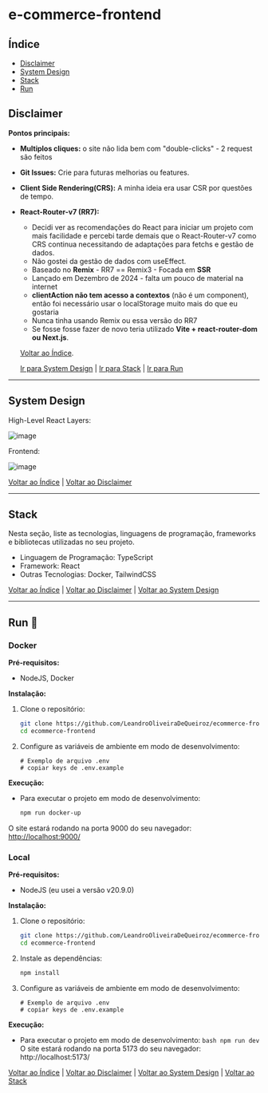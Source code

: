 # e-commerce-frontend

## Índice

- [Disclaimer](#disclaimer)
- [System Design](#system-design)
- [Stack](#stack)
- [Run](#run)

## Disclaimer <a name="disclaimer"></a>

**Pontos principais:**

- **Multiplos cliques:** o site não lida bem com "double-clicks" - 2 request são feitos
- **Git Issues:** Crie para futuras melhorias ou features.
- **Client Side Rendering(CRS):** A minha ideia era usar CSR por questões de tempo.
- **React-Router-v7 (RR7):**

  - Decidi ver as recomendações do React para iniciar um projeto com mais facilidade e percebi tarde demais que o React-Router-v7 como CRS continua necessitando de adaptações para fetchs e gestão de dados.
  - Não gostei da gestão de dados com useEffect.
  - Baseado no **Remix** - RR7 == Remix3 - Focada em **SSR**
  - Lançado em Dezembro de 2024 - falta um pouco de material na internet
  - **clientAction não tem acesso a contextos** (não é um component), então foi necessário usar o localStorage muito mais do que eu gostaria
  - Nunca tinha usando Remix ou essa versão do RR7
  - Se fosse fosse fazer de novo teria utilizado **Vite + react-router-dom ou Next.js**.

  [Voltar ao Índice](#índice).

  [Ir para System Design](#system-design) | [Ir para Stack](#stack) | [Ir para Run](#run)

---

## System Design <a name="system-design"></a>

High-Level React Layers:

![image](https://github.com/user-attachments/assets/f771eb99-0898-48bd-ad9b-023a087dc411)

Frontend:

![image](https://github.com/user-attachments/assets/1e6ab4d0-bb27-4db6-a659-6b5e9eaafc6e)

[Voltar ao Índice](#índice) | [Voltar ao Disclaimer](#disclaimer)

---

## Stack <a name="stack"></a>

Nesta seção, liste as tecnologias, linguagens de programação, frameworks e bibliotecas utilizadas no seu projeto.

- Linguagem de Programação: TypeScript
- Framework: React
- Outras Tecnologias: Docker, TailwindCSS

[Voltar ao Índice](#índice) | [Voltar ao Disclaimer](#disclaimer) | [Voltar ao System Design](#system-design)

---

## Run 🚀 <a name="run"></a>

### Docker

**Pré-requisitos:**

- NodeJS, Docker

**Instalação:**

1.  Clone o repositório:
    ```bash
    git clone https://github.com/LeandroOliveiraDeQueiroz/ecommerce-frontend.git
    cd ecommerce-frontend
    ```
2.  Configure as variáveis de ambiente em modo de desenvolvimento:
    ```
    # Exemplo de arquivo .env
    # copiar keys de .env.example
    ```

**Execução:**

- Para executar o projeto em modo de desenvolvimento:
  ```bash
  npm run docker-up
  ```

O site estará rodando na porta 9000 do seu navegador: [http://localhost:9000/](http://localhost:9000/)

### Local

**Pré-requisitos:**

- NodeJS (eu usei a versão v20.9.0)

**Instalação:**

1.  Clone o repositório:
    ```bash
    git clone https://github.com/LeandroOliveiraDeQueiroz/ecommerce-frontend.git
    cd ecommerce-frontend
    ```
2.  Instale as dependências:

    ```bash
    npm install
    ```

3.  Configure as variáveis de ambiente em modo de desenvolvimento:
    ```
    # Exemplo de arquivo .env
    # copiar keys de .env.example
    ```

**Execução:**

- Para executar o projeto em modo de desenvolvimento:
  `bash
    npm run dev
    `
  O site estará rodando na porta 5173 do seu navegador: http://localhost:5173/

[Voltar ao Índice](#índice) | [Voltar ao Disclaimer](#disclaimer) | [Voltar ao System Design](#system-design) | [Voltar ao Stack](#stack)
